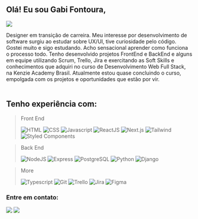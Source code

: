 ## Olá! Eu sou Gabi Fontoura, 
   <img src="https://readme-typing-svg.herokuapp.com?font=monospace&color=d089ff&size=27&left=true&vCenter=true&lines=A+Web+Developer;Bachelor's+in+Design;at+Unesp;Eager+to+learn;FrontEnd+and+BackEnd;">

Designer em transição de carreira. Meu interesse por desenvolvimento de software surgiu ao estudar sobre UX/UI, tive curiosidade pelo código. Gostei muito e sigo estudando. Acho sensacional aprender como funciona o processo todo. Tenho desenvolvido projetos FrontEnd e BackEnd e alguns em equipe utilizando Scrum, Trello, Jira e exercitando as Soft Skills e conhecimentos que adquiri no curso de Desenvolvimento Web Full Stack, na Kenzie Academy Brasil. Atualmente estou quase concluindo o curso, empolgada com os projetos e oportunidades que estão por vir.<br><br>

## Tenho experiência com:
> Front End
>
> ![HTML](https://img.shields.io/badge/HTML-20232A?style=for-the-badge&logo=html5&logoColor=a00)
> ![CSS](https://img.shields.io/badge/CSS-20232A?style=for-the-badge&logo=css3&logoColor=0af)
> ![Javascript](https://img.shields.io/badge/JavaScript-20232A?style=for-the-badge&logo=javascript&logoColor=f7df1e)
> ![ReactJS](https://img.shields.io/badge/React-20232A?style=for-the-badge&logo=react&logoColor=61DAFB)
> ![Next.js](https://img.shields.io/badge/Next-20232A?style=for-the-badge&logo=next.js&logoColor=)
> ![Tailwind](https://img.shields.io/badge/tailwind-20232A?style=for-the-badge&logo=tailwindcss&logoColor=)
> ![Styled Components](https://img.shields.io/badge/styled--components-20232A?style=for-the-badge&logo=styled-components&logoColor=)


> Back End
> 
> ![NodeJS](https://img.shields.io/badge/Node.js-20232A?style=for-the-badge&logo=node.js&logoColor=150)
> ![Express](https://img.shields.io/badge/Express-20232A?style=for-the-badge&logo=express&logoColor=fff)
> ![PostgreSQL](https://img.shields.io/badge/Postgre--SQL-20232A?style=for-the-badge&logo=postgresql&logoColor=0af)
> ![Python](https://img.shields.io/badge/Python-20232A?style=for-the-badge&logo=python&logoColor=)
> ![Django](https://img.shields.io/badge/Django-20232A?style=for-the-badge&logo=django&logoColor=)

> More
> 
> ![Typescript](https://img.shields.io/badge/TypeScript-20232A?style=for-the-badge&logo=typescript&logoColor=0af)
> ![Git](https://img.shields.io/badge/GIT-20232A?style=for-the-badge&logo=git&logoColor=)
> ![Trello](https://img.shields.io/badge/Trello-20232A?style=for-the-badge&logo=trello&logoColor=)
> ![Jira](https://img.shields.io/badge/Jira-20232A?style=for-the-badge&logo=jira&logoColor=fff)
> ![Figma](https://img.shields.io/badge/Figma-20232A?style=for-the-badge&logo=figma&logoColor=)



### Entre em contato: 
   <a href="mailto:gabigfontoura@gmail.com" target="_blank"><img src="https://img.shields.io/badge/Gmail-D14836?style=for-the-badge&logo=gmail&logoColor=white"></a>
  <a href="https://www.linkedin.com/in/gabriela-garcia-fontoura" target="_blank"><img src="https://img.shields.io/badge/-LinkedIn-%230077B5?style=for-the-badge&logo=linkedin&logoColor=white" target="_blank"></a> 
<!-- 
  <div style="display: inline_block"><br>
    <img align="center" alt="Js" height="25" width="35" title="JavaScript" src="https://raw.githubusercontent.com/devicons/devicon/master/icons/javascript/javascript-plain.svg">
    <img align="center" alt="Ts" height="25" width="35" title="Typescript" src="https://raw.githubusercontent.com/devicons/devicon/master/icons/typescript/typescript-plain.svg">
    <img align="center" alt="React" height="25" width="35" title="React" src="https://raw.githubusercontent.com/devicons/devicon/master/icons/react/react-original.svg">
    <img align="center" alt="Gabi-HTML" height="25" width="35" title="HTML" src="https://raw.githubusercontent.com/devicons/devicon/master/icons/html5/html5-original.svg">
    <img align="center" alt="Gabi-CSS" height="25" width="35" title="CSS" src="https://raw.githubusercontent.com/devicons/devicon/master/icons/css3/css3-original.svg">
    <img align="center" alt="Gabi-Figma" height="25" width="35" title="Figma" src="https://cdn.jsdelivr.net/gh/devicons/devicon/icons/figma/figma-original.svg">
    <img align="center" alt="Gabi-Ai" height="25" width="35" title="Illustrator" src="https://cdn.jsdelivr.net/gh/devicons/devicon/icons/illustrator/illustrator-plain.svg">
   <img align="center" alt="Node.js" height="25" width="35" title="Node.js" src="https://raw.githubusercontent.com/devicons/devicon/master/icons/nodejs/nodejs-original.svg">
      <img align="center" alt="Express" height="25" width="35"  title="Express" src="https://cdn.jsdelivr.net/gh/devicons/devicon/icons/express/express-original.svg"/>
<img align="center" alt="Gabi-Postgre" height="25" width="35" title="PostgreSQL"src="https://cdn.jsdelivr.net/gh/devicons/devicon/icons/postgresql/postgresql-original.svg">
   <img align="center" alt="Python" height="25" width="35" title="Python" src="https://raw.githubusercontent.com/devicons/devicon/master/icons/python/python-original.svg">
      <img align="center" alt="Django"height="25" width="35" title="Django" src="https://cdn.jsdelivr.net/gh/devicons/devicon/icons/django/django-plain.svg" />
      <img align="center" alt="npm" height="25" width="35" title="npm" src="https://cdn.jsdelivr.net/gh/devicons/devicon/icons/npm/npm-original-wordmark.svg" />
      <img align="center" alt="yarn" height="25" width="35" title="yarn" src="https://cdn.jsdelivr.net/gh/devicons/devicon/icons/yarn/yarn-original-wordmark.svg" 
      <img align="center" alt="Bash" height="25" width="35" title="Bash" src="https://cdn.jsdelivr.net/gh/devicons/devicon/icons/bash/bash-original.svg" />
      <img align="center" alt="Git" height="25" width="35" title="Git" src="https://raw.githubusercontent.com/devicons/devicon/master/icons/git/git-original.svg">
      <img align="center" alt="GitHub" height="25" width="35" title="GitHub" src="https://raw.githubusercontent.com/devicons/devicon/master/icons/github/github-original.svg">
       <img align="center" alt="Trello" height="25" width="35" title="Trello" src="https://cdn.jsdelivr.net/gh/devicons/devicon/icons/trello/trello-plain.svg" />
      <img align="center" alt="Slack" height="25" width="35" title="Slack" src="https://raw.githubusercontent.com/devicons/devicon/master/icons/slack/slack-original.svg"> 
   <img align="center" alt="VSCode" height="25" width="35" title="VSCode" src="https://cdn.jsdelivr.net/gh/devicons/devicon/icons/vscode/vscode-original.svg" />
  </div>   -->
  
